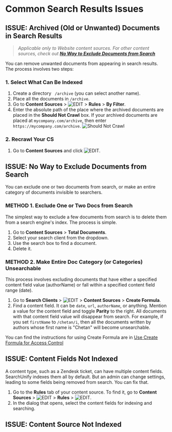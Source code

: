 # Common Search Results Issues

## ISSUE: Archived (Old or Unwanted) Documents in Search Results
> *Applicable only to Website content sources. For other content sources, check out **[No Way to Exclude Documents from Search](https://github.com/chetangrazitti/testingapidoc/blob/master/search_results.md#issue-no-way-to-exclude-documents-from-search)*** 

You can remove unwanted documents from appearing in search results. The process involves two steps:

### 1. Select What Can Be Indexed
1. Create a directory ``` /archive``` (you can select another name).
2. Place all the documents in ```/archive```.
3. Go to **Content Sources** > ![EDIT](https://docs.searchunify.com/Content/Resources-Mamba20/Images/Icons/edit-tuning.png) > **Rules** > **By Filter**.
4. Enter the absolute path of the place where the archived documents are placed in the **Should Not Crawl** box. If your archived documents are placed at ```mycompany.com/archive```, then enter ```https://mycompany.com/archive```. ![Should Not Crawl](https://i.ibb.co/mhqmKQp/archives.png)   

### 2. Recrawl Your CS
1. Go to **Content Sources** and click ![EDIT](https://docs.searchunify.com/Content/Resources-Mamba20/Images/Icons/recrwal.png). 

## ISSUE: No Way to Exclude Documents from Search 
You can exclude one or two documents from search, or make an entire category of documents invisible to searchers.

### METHOD 1. Exclude One or Two Docs from Search
The simplest way to exclude a few documents from search is to delete them from a search engine's index. The process is simple.
1. Go to **Content Sources** > **Total Documents**.
2. Select your search client from the dropdown.
3. Use the search box to find a document. 
4. Delete it. 

### METHOD 2. Make Entire Doc Category (or Categories) Unsearchable
This process involves excluding documents that have either a specified content field value (authorName) or fall within a specified content field range (date).  
1. Go to **Search Clients** > ![EDIT](https://docs.searchunify.com/Content/Resources-Mamba20/Images/Icons/edit-tuning.png) > **Content Sources** > **Create Formula**. 
2. Find a content field. It can be ```date```, ```url```, ```authorName```, or anything. Mention a value for the content field and toggle **Parity** to the right. All documents with that content field value will disappear from search. For example, if you set ```firstName``` to ```/chetan/i```, then all the documents written by authors whose first name is "Chetan" will become unsearchable.

You can find the instructions for using Create Formula are in [Use Create Formula for Access Control](https://docs.searchunify.com/Content/Search-Clients/Create-Formula.htm) 

## ISSUE: Content Fields Not Indexed
A content type, such as a Zendesk ticket, can have multiple content fields. SearchUnify indexes them all by default. But an admin can change settings, leading to some fields being removed from search. You can fix that.
1. Go to the **Rules** tab of your content source. To find it, go to **Content Sources** > ![EDIT](https://docs.searchunify.com/Content/Resources-Mamba20/Images/Icons/edit-tuning.png) > **Rules** > ![EDIT](https://docs.searchunify.com/Content/Resources-Mamba20/Images/Icons/edit-tuning.png). 
2. In the dialog that opens, select the content fields for indexing and searching.

## ISSUE: Content Source Not Indexed 

